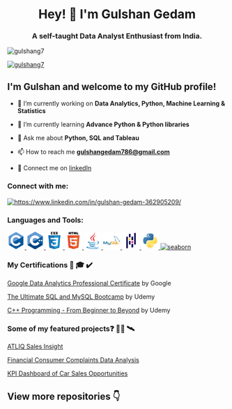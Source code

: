 <h1 align="center">Hey! 👋 I'm Gulshan Gedam</h1>
<h3 align="center">A self-taught Data Analyst Enthusiast from India.</h3>

<p align="left"> <img src="https://komarev.com/ghpvc/?username=gulshang7&label=Profile%20views&color=0e75b6&style=flat" alt="gulshang7" /> </p>

<p align="left"> <a href="https://github.com/ryo-ma/github-profile-trophy"><img src="https://github-profile-trophy.vercel.app/?username=gulshang7" alt="gulshang7" /></a> </p>

## I'm Gulshan and welcome to my GitHub profile!

- 🔭 I’m currently working on **Data Analytics, Python, Machine Learning & Statistics**

- 🌱 I’m currently learning **Advance Python & Python libraries**

- 💬 Ask me about **Python, SQL and Tableau**

- 📫 How to reach me **gulshangedam786@gmail.com**

- 🤝 Connect me on [linkedIn](https://www.linkedin.com/in/gulshan-gedam-362905209/)

<h3 align="left">Connect with me:</h3>
<p align="left">
<a href="https://linkedin.com/in/https://www.linkedin.com/in/gulshan-gedam-362905209/" target="blank"><img align="center" src="https://raw.githubusercontent.com/rahuldkjain/github-profile-readme-generator/master/src/images/icons/Social/linked-in-alt.svg" alt="https://www.linkedin.com/in/gulshan-gedam-362905209/" height="30" width="40" /></a>
</p>

<h3 align="left">Languages and Tools:</h3>
<p align="left"> <a href="https://www.cprogramming.com/" target="_blank" rel="noreferrer"> <img src="https://raw.githubusercontent.com/devicons/devicon/master/icons/c/c-original.svg" alt="c" width="40" height="40"/> </a> <a href="https://www.w3schools.com/cpp/" target="_blank" rel="noreferrer"> <img src="https://raw.githubusercontent.com/devicons/devicon/master/icons/cplusplus/cplusplus-original.svg" alt="cplusplus" width="40" height="40"/> </a> <a href="https://www.w3schools.com/css/" target="_blank" rel="noreferrer"> <img src="https://raw.githubusercontent.com/devicons/devicon/master/icons/css3/css3-original-wordmark.svg" alt="css3" width="40" height="40"/> </a> <a href="https://www.w3.org/html/" target="_blank" rel="noreferrer"> <img src="https://raw.githubusercontent.com/devicons/devicon/master/icons/html5/html5-original-wordmark.svg" alt="html5" width="40" height="40"/> </a> <a href="https://www.java.com" target="_blank" rel="noreferrer"> <img src="https://raw.githubusercontent.com/devicons/devicon/master/icons/java/java-original.svg" alt="java" width="40" height="40"/> </a> <a href="https://www.mysql.com/" target="_blank" rel="noreferrer"> <img src="https://raw.githubusercontent.com/devicons/devicon/master/icons/mysql/mysql-original-wordmark.svg" alt="mysql" width="40" height="40"/> </a> <a href="https://pandas.pydata.org/" target="_blank" rel="noreferrer"> <img src="https://raw.githubusercontent.com/devicons/devicon/2ae2a900d2f041da66e950e4d48052658d850630/icons/pandas/pandas-original.svg" alt="pandas" width="40" height="40"/> </a> <a href="https://www.python.org" target="_blank" rel="noreferrer"> <img src="https://raw.githubusercontent.com/devicons/devicon/master/icons/python/python-original.svg" alt="python" width="40" height="40"/> </a> <a href="https://seaborn.pydata.org/" target="_blank" rel="noreferrer"> <img src="https://seaborn.pydata.org/_images/logo-mark-lightbg.svg" alt="seaborn" width="40" height="40"/> </a> </p>

### My Certifications 📜 🎓 ✔️

[Google Data Analytics Professional Certificate](https://coursera.org/verify/professional-cert/7VT98PG2P4R8) by Google

[The Ultimate SQL and MySQL Bootcamp](https://www.udemy.com/certificate/UC-b1e249fb-be9f-4216-baf6-9b79d18ef39a/) by Udemy

[C++ Programming - From Beginner to Beyond](http://ude.my/UC-359e792c-291d-45db-a4f5-99ad77f44b80) by Udemy

### Some of my featured projects❓ 👨‍💻 🛰️

[ATLIQ Sales Insight](https://github.com/gulshang7/ATLIQ_Sales_Insight_Data_Analysis_using_SQL_and_Tableau)

[Financial Consumer Complaints Data Analysis](https://github.com/gulshang7/Financial-Consumer-Complaints-Data-Analysis-Using-Tableau-Dashboard)

[KPI Dashboard of Car Sales Opportunities](https://github.com/gulshang7/KPI_Dashboard_of_Car_sales_Win_Loss_Data_Analysis_using_Excel_and_Tableau)

##
## View more repositories 👇
